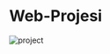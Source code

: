 # Web-Projesi
![project](https://github.com/ewniuL/Web-Projesi/assets/167976108/3e038d15-1a30-4724-a7cb-304cb199a2ab)
